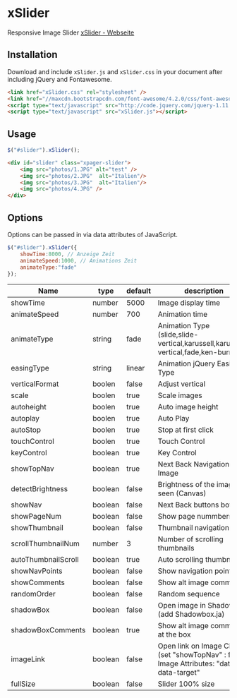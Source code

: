 xSlider
===========
Responsive Image Slider
[xSlider - Webseite]

## Installation

Download and include `xSlider.js` and `xSlider.css`  in your document after including jQuery and  Fontawesome.

```html
<link href="xSlider.css" rel="stylesheet" />
<link href="//maxcdn.bootstrapcdn.com/font-awesome/4.2.0/css/font-awesome.min.css" rel="stylesheet" />
<script type="text/javascript" src="http://code.jquery.com/jquery-1.11.0.min.js"></script>
<script type="text/javascript" src="xSlider.js"></script>
```

## Usage

```javascript
$("#slider").xSlider();
```

``` html
<div id="slider" class="xpager-slider">
	<img src="photos/1.JPG" alt="test" />
	<img src="photos/2.JPG"  alt="Italien"/>
	<img src="photos/3.JPG"  alt="Italien"/>
	<img src="photos/4.JPG" />
</div>
```


## Options

Options can be passed in via data attributes of JavaScript.

``` js
$("#slider").xSlider({
	showTime:8000, // Anzeige Zeit
	animateSpeed:1000, // Animations Zeit
	animateType:"fade"
});
```

<table class="table table-bordered table-striped">
	<thead>
		<tr>
			<th style="width: 100px;">Name</th>
			<th style="width: 100px;">type</th>
			<th style="width: 50px;">default</th>
			<th>description</th>
		</tr>
	</thead>
	<tbody>
		<tr>
			<td>showTime</td>
			<td>number</td>
			<td>5000</td>
			<td>Image display time</td>
		</tr>
		<tr>
			<td>animateSpeed</td>
			<td>number</td>
			<td>700</td>
			<td>Animation time</td>
		</tr>
		<tr>
			<td>animateType</td>
			<td>string</td>
			<td>fade</td>
            <td>Animation Type (slide,slide-vertical,karussell,karussell-vertical,fade,ken-burns)</td>
		</tr>
		<tr>
			<td>easingType</td>
			<td>string</td>
			<td>linear</td>
			<td>Animation jQuery Easing Type</td>
		</tr>
		<tr>
			<td>verticalFormat</td>
			<td>boolen</td>
			<td>false</td>
            <td>Adjust vertical</td>
		</tr>
		<tr>
			<td>scale</td>
			<td>boolen</td>
			<td>true</td>
            <td>Scale images</td>
		</tr>
		<tr>
			<td>autoheight</td>
			<td>boolen</td>
			<td>true</td>
            		<td>Auto image height </td>
		</tr>
		<tr>
			<td>autoplay</td>
			<td>boolen</td>
			<td>true</td>
			<td>Auto Play</td>
		</tr>
		<tr>
			<td>autoStop</td>
			<td>boolen</td>
			<td>true</td>
			<td>Stop at first click</td>
		</tr>
		<tr>
			<td>touchControl</td>
			<td>boolen</td>
			<td>true</td>
			<td>Touch Control</td>
		</tr>
		<tr>
			<td>keyControl</td>
			<td>boolean</td>
			<td>true</td>
			<td>Key Control</td>
		</tr>
		<tr>
			<td>showTopNav</td>
			<td>boolean</td>
			<td>true</td>
			<td>Next Back Navigation on Image</td>
		</tr>
		<tr>
			<td>detectBrightness</td>
			<td>boolean</td>
			<td>false</td>
			<td>Brightness of the images seen (Canvas)</td>
		</tr>
		<tr>
		  <td>showNav</td>
		  <td>boolean</td>
		  <td>false</td>
		  <td>Next Back buttons bottom</td>
	  </tr>
		<tr>
		  <td>showPageNum</td>
		  <td>boolean</td>
		  <td>false</td>
		  <td>Show page nummbers</td>
	  </tr>
		<tr>
		  <td>showThumbnail</td>
		  <td>boolean</td>
		  <td>false</td>
		  <td>Thumbnail navigation</td>
	  </tr>
		<tr>
		  <td>scrollThumbnailNum</td>
		  <td>number</td>
		  <td>3</td>
		  <td>Number of scrolling thumbnails</td>
	  </tr>
		<tr>
		  <td>autoThumbnailScroll</td>
		  <td>boolean</td>
		  <td>true</td>
		  <td>Auto scrolling thumbnails</td>
	  </tr>
		<tr>
		  <td>showNavPoints</td>
		  <td>boolean</td>
		  <td>false</td>
		  <td>Show navigation points</td>
	  </tr>
		<tr>
		  <td>showComments</td>
		  <td>boolean</td>
		  <td>false</td>
		  <td>Show alt image comments</td>
	  </tr>
		<tr>
		  <td>randomOrder</td>
		  <td>boolean</td>
		  <td>false</td>
		  <td>Random sequence</td>
	  </tr>
		<tr>
		  <td>shadowBox</td>
		  <td>boolean</td>
		  <td>false</td>
		  <td>Open image in Shadowbox (add Shadowbox.ja)</td>
	  </tr>
		<tr>
		  <td>shadowBoxComments</td>
		  <td>boolean</td>
		  <td>true</td>
		  <td>Show alt image comments at the box</td>
	  </tr>
		<tr>
		  <td>imageLink</td>
		  <td>boolean</td>
		  <td>false</td>
		  <td>
		  Open link on Image Click (set &quot;showTopNav&quot; : false) <br />
		  Image Attributes: "data-url, data-target"
		  </td>
	  </tr>
		<tr>
		  <td>fullSize</td>
		  <td>boolean</td>
		  <td>false</td>
		  <td>Slider 100% size</td>
	  </tr>
	</tbody>
</table>



[xSlider - Webseite]:http://xpager.ch/entwicklung/xslider/
